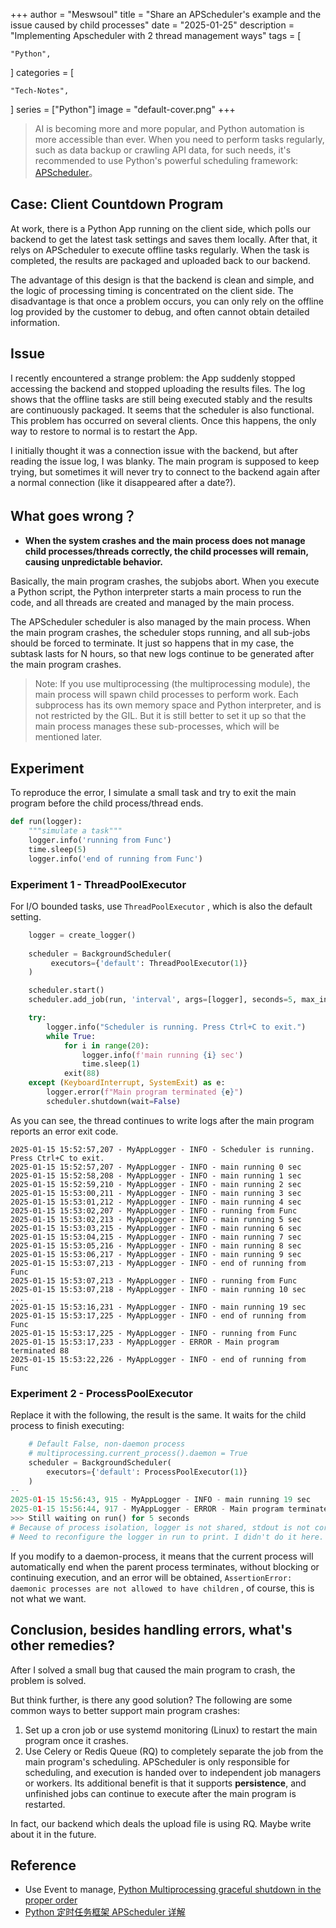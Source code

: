 +++
author = "Meswsoul"
title = "Share an APScheduler's example and the issue caused by child processes"
date = "2025-01-25"
description = "Implementing Apscheduler with 2 thread management ways"
tags = [

    "Python",

]
categories = [

    "Tech-Notes",

]
series = ["Python"]
image = "default-cover.png"
+++

> AI is becoming more and more popular, and Python automation is more accessible than ever.
> When you need to perform tasks regularly, such as data backup or crawling API data, for such needs, 
> it's recommended to use Python's powerful scheduling framework:
> [APScheduler](https://apscheduler.readthedocs.io/en/3.x/)。

## Case: Client Countdown Program

At work, there is a Python App running on the client side, which polls our backend 
to get the latest task settings and saves them locally.
After that, it relys on APScheduler to execute offline tasks regularly. 
When the task is completed, the results are packaged and uploaded back to our backend.

The advantage of this design is that the backend is clean and simple, 
and the logic of processing timing is concentrated on the client side.
The disadvantage is that once a problem occurs, you can only rely on the 
offline log provided by the customer to debug, and often cannot obtain detailed information.

## Issue

I recently encountered a strange problem: 
the App suddenly stopped accessing the backend and stopped uploading the results files.
The log shows that the offline tasks are still being executed stably 
and the results are continuously packaged. It seems that the scheduler is also functional.
This problem has occurred on several clients. 
Once this happens, the only way to restore to normal is to restart the App.

I initially thought it was a connection issue with the backend, 
but after reading the issue log, I was blanky.
The main program is supposed to keep trying, but sometimes it will never try to connect to the backend again after a normal connection (like it disappeared after a date?).

## What goes wrong？

* **When the system crashes and the main process does not manage child processes/threads correctly, the child processes will remain, causing unpredictable behavior.**

Basically, the main program crashes, the subjobs abort.
When you execute a Python script, the Python interpreter starts a main process to run the code, and all threads are created and managed by the main process.

The APScheduler scheduler is also managed by the main process. 
When the main program crashes, the scheduler stops running, and all sub-jobs should be forced to terminate.
It just so happens that in my case, the subtask lasts for N hours, so that new logs continue to be generated after the main program crashes.

> Note: If you use multiprocessing (the multiprocessing module), 
> the main process will spawn child processes to perform work.
> Each subprocess has its own memory space and Python interpreter, 
> and is not restricted by the GIL. But it is still better to set it up so that 
> the main process manages these sub-processes, which will be mentioned later.

## Experiment

To reproduce the error, I simulate a small task and try to exit the main program before the child process/thread ends.

```python
def run(logger):
    """simulate a task"""
    logger.info('running from Func')
    time.sleep(5)
    logger.info('end of running from Func')
```

### Experiment 1 - ThreadPoolExecutor

For I/O bounded tasks, use `ThreadPoolExecutor` , which is also the default setting.

```python
    logger = create_logger()
    
    scheduler = BackgroundScheduler(
         executors={'default': ThreadPoolExecutor(1)}
    )

    scheduler.start()
    scheduler.add_job(run, 'interval', args=[logger], seconds=5, max_instances=5)

    try:
        logger.info("Scheduler is running. Press Ctrl+C to exit.")
        while True:
            for i in range(20):
                logger.info(f'main running {i} sec')
                time.sleep(1)
            exit(88)
    except (KeyboardInterrupt, SystemExit) as e:
        logger.error(f"Main program terminated {e}")
        scheduler.shutdown(wait=False)

```

As you can see, the thread continues to write logs after the main program reports an error exit code.

```
2025-01-15 15:52:57,207 - MyAppLogger - INFO - Scheduler is running. Press Ctrl+C to exit.
2025-01-15 15:52:57,207 - MyAppLogger - INFO - main running 0 sec
2025-01-15 15:52:58,208 - MyAppLogger - INFO - main running 1 sec
2025-01-15 15:52:59,210 - MyAppLogger - INFO - main running 2 sec
2025-01-15 15:53:00,211 - MyAppLogger - INFO - main running 3 sec
2025-01-15 15:53:01,212 - MyAppLogger - INFO - main running 4 sec
2025-01-15 15:53:02,207 - MyAppLogger - INFO - running from Func
2025-01-15 15:53:02,213 - MyAppLogger - INFO - main running 5 sec
2025-01-15 15:53:03,215 - MyAppLogger - INFO - main running 6 sec
2025-01-15 15:53:04,215 - MyAppLogger - INFO - main running 7 sec
2025-01-15 15:53:05,216 - MyAppLogger - INFO - main running 8 sec
2025-01-15 15:53:06,217 - MyAppLogger - INFO - main running 9 sec
2025-01-15 15:53:07,213 - MyAppLogger - INFO - end of running from Func
2025-01-15 15:53:07,213 - MyAppLogger - INFO - running from Func
2025-01-15 15:53:07,218 - MyAppLogger - INFO - main running 10 sec
...
2025-01-15 15:53:16,231 - MyAppLogger - INFO - main running 19 sec
2025-01-15 15:53:17,225 - MyAppLogger - INFO - end of running from Func
2025-01-15 15:53:17,225 - MyAppLogger - INFO - running from Func
2025-01-15 15:53:17,233 - MyAppLogger - ERROR - Main program terminated 88
2025-01-15 15:53:22,226 - MyAppLogger - INFO - end of running from Func

```

### Experiment 2 - ProcessPoolExecutor

Replace it with the following, the result is the same.
It waits for the child process to finish executing:

```python
    # Default False, non-daemon process
    # multiprocessing.current_process().daemon = True
    scheduler = BackgroundScheduler(
        executors={'default': ProcessPoolExecutor(1)}
    )
--
2025-01-15 15:56:43, 915 - MyAppLogger - INFO - main running 19 sec
2025-01-15 15:56:44, 917 - MyAppLogger - ERROR - Main program terminated 88
>>> Still waiting on run() for 5 seconds
# Because of process isolation, logger is not shared, stdout is not correctly piped to the main program,
# Need to reconfigure the logger in run to print. I didn't do it here.
```

If you modify to a daemon-process, it means that the current process will automatically end when the parent process terminates, without blocking or continuing execution, and an error will be obtained, 
`AssertionError: daemonic processes are not allowed to have children` , of course, this is not what we want.

## Conclusion, besides handling errors, what's other remedies?

After I solved a small bug that caused the main program to crash, the problem is solved.

But think further, is there any good solution?
The following are some common ways to better support main program crashes:
1. Set up a cron job or use systemd monitoring (Linux) to restart the main program once it crashes.
1. Use Celery or Redis Queue (RQ) to completely separate the job from the main program's scheduling.
APScheduler is only responsible for scheduling, and execution is handed over to independent job managers or workers.
Its additional benefit is that it supports **persistence**, and unfinished jobs can continue to execute after the main program is restarted.

In fact, our backend which deals the upload file is using RQ. Maybe write about it in the future. 

## Reference

* Use Event to manage, [Python Multiprocessing graceful shutdown in the proper order](https://www.peterspython.com/en/blog/python-multiprocessing-graceful-shutdown-in-the-proper-order)
* [Python 定时任务框架 APScheduler 详解](https://www.cnblogs.com/leffss/p/11912364.html)
